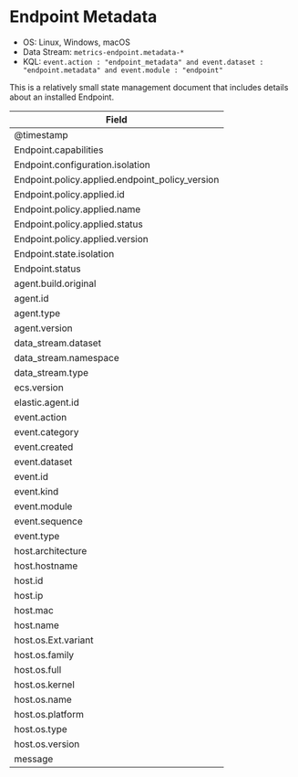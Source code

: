 # Endpoint Metadata

- OS: Linux, Windows, macOS
- Data Stream: `metrics-endpoint.metadata-*`
- KQL: `event.action : "endpoint_metadata" and event.dataset : "endpoint.metadata" and event.module : "endpoint"`

This is a relatively small state management document that includes details about an installed Endpoint.


| Field |
|---|
| @timestamp |
| Endpoint.capabilities |
| Endpoint.configuration.isolation |
| Endpoint.policy.applied.endpoint_policy_version |
| Endpoint.policy.applied.id |
| Endpoint.policy.applied.name |
| Endpoint.policy.applied.status |
| Endpoint.policy.applied.version |
| Endpoint.state.isolation |
| Endpoint.status |
| agent.build.original |
| agent.id |
| agent.type |
| agent.version |
| data_stream.dataset |
| data_stream.namespace |
| data_stream.type |
| ecs.version |
| elastic.agent.id |
| event.action |
| event.category |
| event.created |
| event.dataset |
| event.id |
| event.kind |
| event.module |
| event.sequence |
| event.type |
| host.architecture |
| host.hostname |
| host.id |
| host.ip |
| host.mac |
| host.name |
| host.os.Ext.variant |
| host.os.family |
| host.os.full |
| host.os.kernel |
| host.os.name |
| host.os.platform |
| host.os.type |
| host.os.version |
| message |


